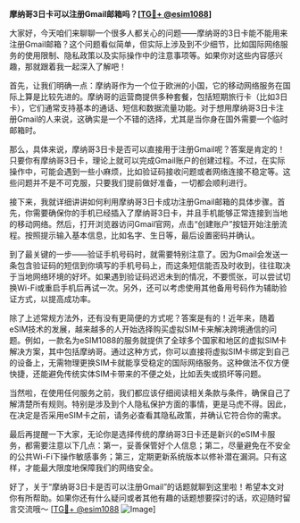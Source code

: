 **摩纳哥3日卡可以注册Gmail邮箱吗？[[TG💪+ @esim1088](https://t.me/s/esim1088)]**

大家好，今天咱们来聊聊一个很多人都关心的问题——摩纳哥的3日卡能不能用来注册Gmail邮箱？这个问题看似简单，但实际上涉及到不少细节，比如国际网络服务的使用限制、隐私政策以及实际操作中的注意事项等。如果你对这些内容感兴趣，那就跟着我一起深入了解吧！

首先，让我们明确一点：摩纳哥作为一个位于欧洲的小国，它的移动网络服务在国际上算是比较先进的。摩纳哥的运营商提供多种套餐，包括短期旅行卡（比如3日卡），它们通常支持基本的通话、短信和数据流量功能。对于想用摩纳哥3日卡注册Gmail的人来说，这确实是一个不错的选择，尤其是当你身在国外需要一个临时邮箱时。

那么，具体来说，摩纳哥3日卡是否可以直接用于注册Gmail呢？答案是肯定的！只要你有摩纳哥3日卡，理论上就可以完成Gmail账户的创建过程。不过，在实际操作中，可能会遇到一些小麻烦，比如验证码接收问题或者网络连接不稳定等。这些问题并不是不可克服，只要我们提前做好准备，一切都会顺利进行。

接下来，我就详细讲讲如何利用摩纳哥3日卡成功注册Gmail邮箱的具体步骤。首先，你需要确保你的手机已经插入了摩纳哥3日卡，并且手机能够正常连接到当地的移动网络。然后，打开浏览器访问Gmail官网，点击“创建账户”按钮开始注册流程。按照提示输入基本信息，比如名字、生日等，最后设置密码并确认。

到了最关键的一步——验证手机号码时，就需要特别注意了。因为Gmail会发送一条包含验证码的短信到你填写的手机号码上，而这条短信能否及时收到，往往取决于当地网络环境的好坏。如果遇到验证码迟迟未到的情况，不要慌张，可以尝试切换Wi-Fi或重启手机后再试一次。另外，还可以考虑使用其他备用号码作为辅助验证方式，以提高成功率。

除了上述常规方法外，还有没有更简便的方式呢？答案是有的！近年来，随着eSIM技术的发展，越来越多的人开始选择购买虚拟SIM卡来解决跨境通信的问题。例如，一款名为eSIM1088的服务就提供了全球多个国家和地区的虚拟SIM卡解决方案，其中包括摩纳哥。通过这种方式，你可以直接将虚拟SIM卡绑定到自己的设备上，无需物理更换SIM卡就能享受稳定的国际网络服务。这种做法不仅方便快捷，还能避免传统实体SIM卡带来的不便之处，比如丢失或损坏等问题。

当然啦，在使用任何服务之前，我们都应该仔细阅读相关条款与条件，确保自己了解清楚所有规则。特别是涉及到个人隐私保护方面的事情，更是马虎不得。因此，在决定是否采用eSIM卡之前，请务必查看其隐私政策，并确认它符合你的需求。

最后再提醒一下大家，无论你是选择传统的摩纳哥3日卡还是新兴的eSIM卡服务，都需要注意以下几点：第一，妥善保管好个人信息；第二，尽量避免在不安全的公共Wi-Fi下操作敏感事务；第三，定期更新系统版本以修补潜在漏洞。只有这样，才能最大限度地保障我们的网络安全。

好了，关于“摩纳哥3日卡是否可以注册Gmail”的话题就聊到这里啦！希望本文对你有所帮助。如果你还有什么疑问或者其他有趣的话题想要探讨的话，欢迎随时留言交流哦～ [[TG💪+ @esim1088](https://t.me/s/esim1088) ![Image](https://i.postimg.cc/4NQfJmqS/Snipaste-2025-05-13-00-14-12.png)]